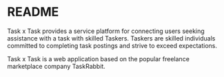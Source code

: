 # README

Task x Task provides a service platform for connecting users seeking assistance with a task with skilled Taskers. Taskers are skilled individuals committed to completing task postings and strive to exceed expectations. 

Task x Task is a web application based on the popular freelance marketplace company TaskRabbit. 



